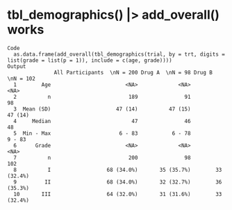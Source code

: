 # tbl_demographics() |> add_overall() works

    Code
      as.data.frame(add_overall(tbl_demographics(trial, by = trt, digits = list(grade = list(p = 1)), include = c(age, grade))))
    Output
                   All Participants  \nN = 200 Drug A  \nN = 98 Drug B  \nN = 102
      1        Age                        <NA>             <NA>              <NA>
      2          n                         189               91                98
      3  Mean (SD)                     47 (14)          47 (15)           47 (14)
      4     Median                          47               46                48
      5  Min - Max                      6 - 83           6 - 78            9 - 83
      6      Grade                        <NA>             <NA>              <NA>
      7          n                         200               98               102
      8          I                  68 (34.0%)       35 (35.7%)        33 (32.4%)
      9         II                  68 (34.0%)       32 (32.7%)        36 (35.3%)
      10       III                  64 (32.0%)       31 (31.6%)        33 (32.4%)

